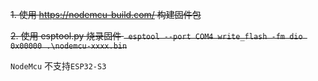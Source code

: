 ~~1. 使用 https://nodemcu-build.com/ 构建固件包~~

~~2. 使用 esptool.py 烧录固件 ` esptool --port COM4 write_flash -fm dio 0x00000 .\nodemcu-xxxx.bin`~~

`NodeMcu` 不支持`ESP32-S3`
